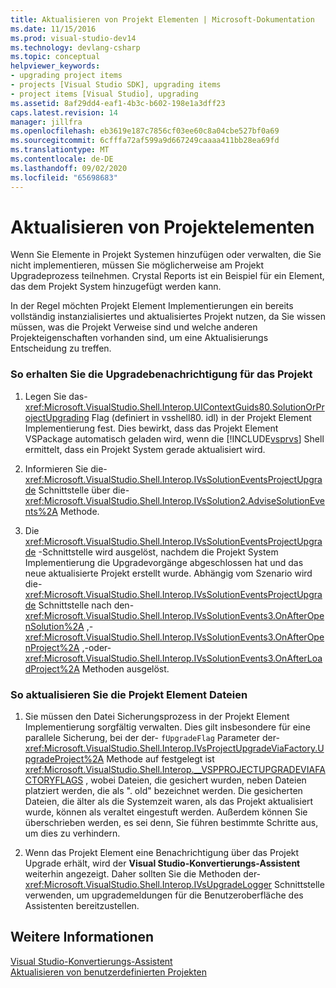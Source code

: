 ```yaml
---
title: Aktualisieren von Projekt Elementen | Microsoft-Dokumentation
ms.date: 11/15/2016
ms.prod: visual-studio-dev14
ms.technology: devlang-csharp
ms.topic: conceptual
helpviewer_keywords:
- upgrading project items
- projects [Visual Studio SDK], upgrading items
- project items [Visual Studio], upgrading
ms.assetid: 8af29dd4-eaf1-4b3c-b602-198e1a3dff23
caps.latest.revision: 14
manager: jillfra
ms.openlocfilehash: eb3619e187c7856cf03ee60c8a04cbe527bf0a69
ms.sourcegitcommit: 6cfffa72af599a9d667249caaaa411bb28ea69fd
ms.translationtype: MT
ms.contentlocale: de-DE
ms.lasthandoff: 09/02/2020
ms.locfileid: "65698683"
---
```

# <a name="upgrading-project-items"></a>Aktualisieren von Projektelementen
Wenn Sie Elemente in Projekt Systemen hinzufügen oder verwalten, die Sie nicht implementieren, müssen Sie möglicherweise am Projekt Upgradeprozess teilnehmen. Crystal Reports ist ein Beispiel für ein Element, das dem Projekt System hinzugefügt werden kann.  
  
 In der Regel möchten Projekt Element Implementierungen ein bereits vollständig instanzialisiertes und aktualisiertes Projekt nutzen, da Sie wissen müssen, was die Projekt Verweise sind und welche anderen Projekteigenschaften vorhanden sind, um eine Aktualisierungs Entscheidung zu treffen.  
  
### <a name="to-get-the-project-upgrade-notification"></a>So erhalten Sie die Upgradebenachrichtigung für das Projekt  
  
1. Legen Sie das- <xref:Microsoft.VisualStudio.Shell.Interop.UIContextGuids80.SolutionOrProjectUpgrading> Flag (definiert in vsshell80. idl) in der Projekt Element Implementierung fest. Dies bewirkt, dass das Projekt Element VSPackage automatisch geladen wird, wenn die [!INCLUDE[vsprvs](../includes/vsprvs-md.md)] Shell ermittelt, dass ein Projekt System gerade aktualisiert wird.  
  
2. Informieren Sie die- <xref:Microsoft.VisualStudio.Shell.Interop.IVsSolutionEventsProjectUpgrade> Schnittstelle über die- <xref:Microsoft.VisualStudio.Shell.Interop.IVsSolution2.AdviseSolutionEvents%2A> Methode.  
  
3. Die <xref:Microsoft.VisualStudio.Shell.Interop.IVsSolutionEventsProjectUpgrade> -Schnittstelle wird ausgelöst, nachdem die Projekt System Implementierung die Upgradevorgänge abgeschlossen hat und das neue aktualisierte Projekt erstellt wurde. Abhängig vom Szenario wird die- <xref:Microsoft.VisualStudio.Shell.Interop.IVsSolutionEventsProjectUpgrade> Schnittstelle nach den- <xref:Microsoft.VisualStudio.Shell.Interop.IVsSolutionEvents3.OnAfterOpenSolution%2A> ,- <xref:Microsoft.VisualStudio.Shell.Interop.IVsSolutionEvents3.OnAfterOpenProject%2A> ,-oder- <xref:Microsoft.VisualStudio.Shell.Interop.IVsSolutionEvents3.OnAfterLoadProject%2A> Methoden ausgelöst.  
  
### <a name="to-upgrade-the-project-item-files"></a>So aktualisieren Sie die Projekt Element Dateien  
  
1. Sie müssen den Datei Sicherungsprozess in der Projekt Element Implementierung sorgfältig verwalten. Dies gilt insbesondere für eine parallele Sicherung, bei der der- `fUpgradeFlag` Parameter der- <xref:Microsoft.VisualStudio.Shell.Interop.IVsProjectUpgradeViaFactory.UpgradeProject%2A> Methode auf festgelegt ist <xref:Microsoft.VisualStudio.Shell.Interop.__VSPPROJECTUPGRADEVIAFACTORYFLAGS> , wobei Dateien, die gesichert wurden, neben Dateien platziert werden, die als ". old" bezeichnet werden. Die gesicherten Dateien, die älter als die Systemzeit waren, als das Projekt aktualisiert wurde, können als veraltet eingestuft werden. Außerdem können Sie überschrieben werden, es sei denn, Sie führen bestimmte Schritte aus, um dies zu verhindern.  
  
2. Wenn das Projekt Element eine Benachrichtigung über das Projekt Upgrade erhält, wird der **Visual Studio-Konvertierungs-Assistent** weiterhin angezeigt. Daher sollten Sie die Methoden der- <xref:Microsoft.VisualStudio.Shell.Interop.IVsUpgradeLogger> Schnittstelle verwenden, um upgrademeldungen für die Benutzeroberfläche des Assistenten bereitzustellen.  
  
## <a name="see-also"></a>Weitere Informationen  
 [Visual Studio-Konvertierungs-Assistent](https://msdn.microsoft.com/4acfd30e-c192-4184-a86f-2da5e4c3d83c)   
 [Aktualisieren von benutzerdefinierten Projekten](../misc/upgrading-custom-projects.md)